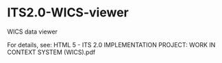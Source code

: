 ITS2.0-WICS-viewer
==================

WICS data viewer

For details, see: 
HTML 5 - ITS 2.0 IMPLEMENTATION PROJECT: WORK IN CONTEXT SYSTEM (WICS).pdf
